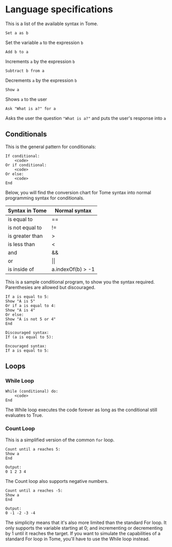 # Language specifications

This is a list of the available syntax in Tome.

```
Set a as b
```

Set the variable `a` to the expression `b`

```
Add b to a
```

Increments `a` by the expression `b`

```
Subtract b from a
```

Decrements `a` by the expression `b`


```
Show a
```

Shows `a` to the user


```
Ask "What is a?" for a
```

Asks the user the question `"What is a?"` and puts the user's response into `a`


## Conditionals

This is the general pattern for conditionals:
```
If conditional:
    <code>
Or if conditional:
    <code>
Or else:
    <code>
End
```


Below, you will find the conversion chart for Tome syntax into normal programming syntax for conditionals.


| Syntax in Tome  | Normal syntax     |
|-----------------|-------------------|
|   is equal to   |         ==        |
| is not equal to |         !=        |
| is greater than |         >         |
|   is less than  |         <         |
|       and       |         &&        |
|        or       |         \|\|        |
|   is inside of  | a.indexOf(b) > -1 |

This is a sample conditional program, to show you the syntax required. Parenthesies are allowed but discouraged.
```
If a is equal to 5:
Show "A is 5"
Or if a is equal to 4:
Show "A is 4"
Or else:
Show "A is not 5 or 4"
End
```
```
Discouraged syntax:
If (a is equal to 5):

Encouraged syntax:
If a is equal to 5:
```

## Loops

### While Loop


```
While (conditional) do:
    <code>
End
```

The While loop executes the code forever as long as the conditional still evaluates to True.

### Count Loop

This is a simplified version of the common `for` loop.

```
Count until a reaches 5:
Show a
End

Output:
0 1 2 3 4
```

The Count loop also supports negative numbers.

```
Count until a reaches -5:
Show a
End

Output:
0 -1 -2 -3 -4
```

The simplicity means that it's also more limited than the standard For loop.
It only supports the variable starting at 0; and incrementing or decrementing by 1 until it reaches the target.
If you want to simulate the capabilities of a standard For loop in Tome, you'll have to use the While loop instead.